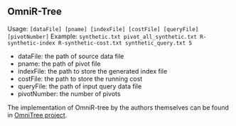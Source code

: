## OmniR-Tree
Usage: `[dataFile] [pname] [indexFile] [costFile] [queryFile] [pivotNumber]`
Example: `synthetic.txt pivot_all_synthetic.txt R-synthetic-index R-synthetic-cost.txt synthetic_query.txt 5`
- dataFile: the path of source data file
- pname: the path of pivot file
- indexFile: the path to store the generated index file
- costFile: the path to store the running cost
- queryFile: the path of input query data file
- pivotNumber: the number of pivots

The implementation of OmniR-tree by the authors themselves can be found in [OmniTree project](http://www.cs.cmu.edu/~christos/SRC/OmniUsrKit.tar.gz "OmniTree project").
